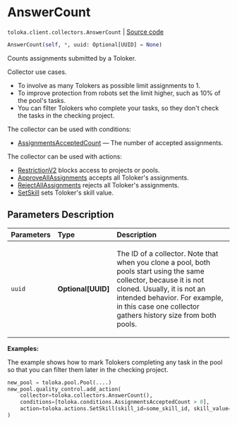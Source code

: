 # AnswerCount
`toloka.client.collectors.AnswerCount` | [Source code](https://github.com/Toloka/toloka-kit/blob/v1.1.4/src/client/collectors.py#L130)

```python
AnswerCount(self, *, uuid: Optional[UUID] = None)
```

Counts assignments submitted by a Toloker.


Collector use cases.
- To involve as many Tolokers as possible limit assignments to 1.
- To improve protection from robots set the limit higher, such as 10% of the pool's tasks.
- You can filter Tolokers who complete your tasks, so they don't check the tasks in the checking project.

The collector can be used with conditions:
* [AssignmentsAcceptedCount](toloka.client.conditions.AssignmentsAcceptedCount.md) — The number of accepted assignments.

The collector can be used with actions:
* [RestrictionV2](toloka.client.actions.RestrictionV2.md) blocks access to projects or pools.
* [ApproveAllAssignments](toloka.client.actions.ApproveAllAssignments.md) accepts all Toloker's assignments.
* [RejectAllAssignments](toloka.client.actions.RejectAllAssignments.md) rejects all Toloker's assignments.
* [SetSkill](toloka.client.actions.SetSkill.md) sets Toloker's skill value.

## Parameters Description

| Parameters | Type | Description |
| :----------| :----| :-----------|
`uuid`|**Optional\[UUID\]**|<p>The ID of a collector. Note that when you clone a pool, both pools start using the same collector, because it is not cloned. Usually, it is not an intended behavior. For example, in this case one collector gathers history size from both pools.</p>

**Examples:**

The example shows how to mark Tolokers completing any task in the pool so that you can filter them later in the checking project.

```python
new_pool = toloka.pool.Pool(....)
new_pool.quality_control.add_action(
    collector=toloka.collectors.AnswerCount(),
    conditions=[toloka.conditions.AssignmentsAcceptedCount > 0],
    action=toloka.actions.SetSkill(skill_id=some_skill_id, skill_value=1),
)
```
